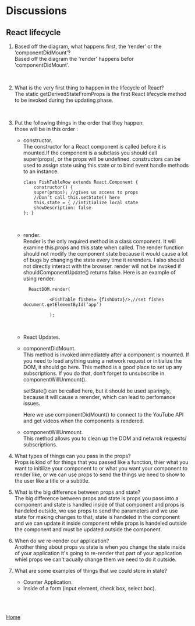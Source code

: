 # Discussions
## React lifecycle

1. Based off the diagram, what happens first, the ‘render’ or the ‘componentDidMount’?<br />
    Based off the diagram the 'render' happens befor 'componentDidMount'.
<br />

2. What is the very first thing to happen in the lifecycle of React?<br />
    The static getDerivedStateFromProps is the first React lifecycle method to be invoked during the updating phase.
<br />

3. Put the following things in the order that they happen:<br />
    those will be in this order : <br />
    - constructor.<br />
        The constructor for a React component is called before it is mounted.If the component is a subclass you should call super(props), or the props will be undefined. constructors can be used to assign state using this.state or to bind event handle methods to an instance.
        
        ``` 
        class FishTableRow extends React.Component {
            constructor() {
            super(props); //gives us access to props
            //Don’t call this.setState() here
            this.state = { //intitialize local state
            showDescription: false
        }; }
        ```
        <br />
    - render.<br />
        Render is the only required method in a class component. It will examine this.props and this.state when called. The render function should not modify the component state because it would cause a lot of bugs by changing the state every time it rerenders. I also should not directly interact with the browser. render will not be invoked if shouldComponentUpdate() returns false. Here is an example of using render.
            
            ReactDOM.render(

                    <FishTable fishes= {fishData}/>,//set fishes document.getElementById(‘app’)

                    );
        <br />
    - React Updates.<br />
    - componentDidMount.<br />
        This method is invoked immediately after a component is mounted. If you need to load anything using a network request or initialize the DOM, it should go here. This method is a good place to set up any subscriptions. If you do that, don’t forget to unsubscribe in componentWillUnmount().<br />
        
        setState() can be called here, but it should be used sparingly, because it will cause a rerender, which can lead to perfomance issues.<br />
        
        Here we use componentDidMount() to connect to the YouTube API and get videos when the components is rendered.
        <br />

    - componentWillUnmount.<br />
        This method allows you to clean up the DOM and netwrok requests/ subscriptions.
        <br />

4. What types of things can you pass in the props?<br />
    Props is kind of for things that you passed like a function, thier what you want to initilize your component to or what you want your component to render like, or we can use props to send the things we need to show to the user like a title or a subtitle.<br />

5. What is the big difference between props and state?<br />
    The big difference between props and state is props you pass into a component and state is handled inside of that component and props is handeled outside, we use props to send the parameters and we use state for making changes to that, state is handeled in the component and we can update it inside component while props is handeled outside the component and must be updated outside the component.<br />

6. When do we re-render our application?<br />
    Another thing about props vs state is when you change the state inside of your application it's going to re-render that part of your application whiel props we can't acually change them we need to do it outside.<br />

7. What are some examples of things that we could store in state?<br />
    - Counter Application.<br />
    - Inside of a form (input element, check box, select boc).<br />

<br />
<br />

[Home]( https://kztahat.github.io/reading-notes/)